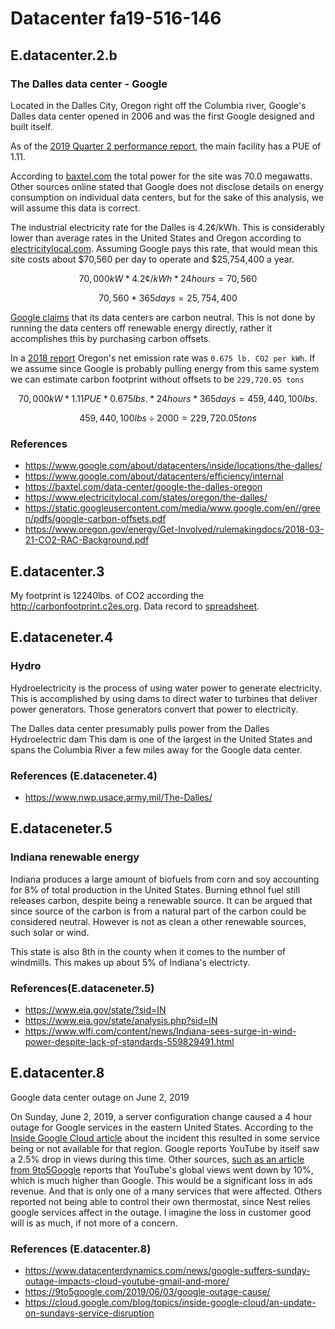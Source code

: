 # Datacenter fa19-516-146

## E.datacenter.2.b

### The Dalles data center - Google

Located in the Dalles City, Oregon right off the Columbia river, Google's Dalles
data center opened in 2006 and was the first Google
designed and built itself.

As of the [2019 Quarter 2 performance report](https://www.google.com/about/datacenters/efficiency/internal/#performances-list),
the main
facility has a PUE of 1.11.

According to [baxtel.com](https://baxtel.com/data-center/google-the-dalles-oregon)
the total power for the site was 70.0 megawatts. Other sources online stated that
Google does not disclose details on energy consumption on individual data centers,
but for the sake of this analysis, we will assume this data is correct.

The industrial electricity rate for the Dalles is 4.2¢/kWh. This is considerably
lower than average rates in the United States and Oregon according to
[electricitylocal.com](https://www.electricitylocal.com/states/oregon/the-dalles/).
Assuming Google pays this rate, that would mean this site costs about \$70,560
per day to operate and \$25,754,400 a year.

```math
70,000 kW * 4.2¢/kWh * 24 hours = 70,560
```

```math
70,560 * 365days = 25,754,400
```

[Google claims](https://static.googleusercontent.com/media/www.google.com/en//green/pdfs/google-carbon-offsets.pdf)
that its data centers are carbon neutral. This is not done by running the data
centers off renewable energy directly, rather it accomplishes this by purchasing
carbon offsets.

In a [2018 report](https://www.oregon.gov/energy/Get-Involved/rulemakingdocs/2018-03-21-CO2-RAC-Background.pdf)
Oregon's net emission rate was `0.675 lb. CO2 per kWh`. If we assume since Google
is probably pulling energy from this same system we can estimate carbon footprint
without offsets to be `229,720.05 tons`

```math
70,000kW * 1.11PUE * 0.675lbs. * 24 hours * 365 days = 459,440,100lbs.
```

```math
459,440,100lbs ÷ 2000 = 229,720.05 tons
```

### References

- <https://www.google.com/about/datacenters/inside/locations/the-dalles/>
- <https://www.google.com/about/datacenters/efficiency/internal>
- <https://baxtel.com/data-center/google-the-dalles-oregon>
- <https://www.electricitylocal.com/states/oregon/the-dalles/>
- <https://static.googleusercontent.com/media/www.google.com/en//green/pdfs/google-carbon-offsets.pdf>
- <https://www.oregon.gov/energy/Get-Involved/rulemakingdocs/2018-03-21-CO2-RAC-Background.pdf>

## E.datacenter.3

My footprint is 12240lbs. of CO2 according the <http://carbonfootprint.c2es.org>.
Data record to [spreadsheet](https://docs.google.com/spreadsheets/d/1gh869zfjA4sVxL8-ga0af2_HLTTuOoD1IReuRSrbq4I/edit#gid=314181983).

## E.dataceneter.4

### Hydro

Hydroelectricity is the process of using water power to generate electricity.
This is accomplished by using dams to direct water to turbines that deliver
power generators. Those generators convert that power to electricity.

The Dalles data center presumably pulls power from the Dalles Hydroelectric
dam This dam is one of the largest in the United States and spans the Columbia
River a few miles away for the Google data center.

### References (E.dataceneter.4)

- <https://www.nwp.usace.army.mil/The-Dalles/>

## E.dataceneter.5

### Indiana renewable energy

Indiana produces a large amount of biofuels from corn and soy accounting for 8%
of total production in the United States. Burning ethnol fuel still releases
carbon, despite being a renewable source. It can be argued that since source
of the carbon is from a natural part of the carbon could be considered neutral.
However is not as clean a other renewable sources, such solar or wind.

This state is also 8th in the county when it comes to the number of windmills.
This makes up about 5% of Indiana's electricty.

### References(E.dataceneter.5)

- <https://www.eia.gov/state/?sid=IN>
- <https://www.eia.gov/state/analysis.php?sid=IN>
- <https://www.wlfi.com/content/news/Indiana-sees-surge-in-wind-power-despite-lack-of-standards-559829491.html>

## E.datacenter.8

Google data center outage on June 2, 2019

On Sunday, June 2, 2019, a server configuration change caused a 4 hour outage
for Google services in the eastern United States. According to the [Inside
Google Cloud article](https://cloud.google.com/blog/topics/inside-google-cloud/an-update-on-sundays-service-disruption)
about the incident this resulted in some service being or not available for
that region. Google reports YouTube by itself saw a 2.5% drop in views during
this time. Other sources, [such as an article from 9to5Google](https://9to5google.com/2019/06/03/google-outage-cause/)
reports that YouTube's global views went down by 10%, which is much higher than
Google. This would be a significant loss in ads revenue. And that is only one
of a many services that were affected. Others reported not being able to control
their own thermostat, since Nest relies google services affect in the outage. I
imagine the loss in customer good will is as much, if not more of a concern.

### References (E.datacenter.8)

- <https://www.datacenterdynamics.com/news/google-suffers-sunday-outage-impacts-cloud-youtube-gmail-and-more/>
- <https://9to5google.com/2019/06/03/google-outage-cause/>
- <https://cloud.google.com/blog/topics/inside-google-cloud/an-update-on-sundays-service-disruption>
